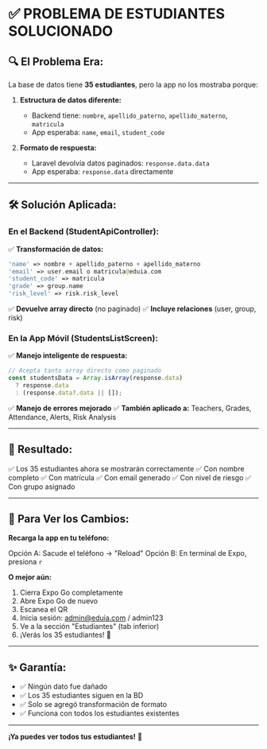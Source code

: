 # ✅ PROBLEMA DE ESTUDIANTES SOLUCIONADO

## 🔍 **El Problema Era:**

La base de datos tiene **35 estudiantes**, pero la app no los mostraba porque:

1. **Estructura de datos diferente:**
   - Backend tiene: `nombre`, `apellido_paterno`, `apellido_materno`, `matricula`
   - App esperaba: `name`, `email`, `student_code`

2. **Formato de respuesta:**
   - Laravel devolvía datos paginados: `response.data.data`
   - App esperaba: `response.data` directamente

---

## 🛠️ **Solución Aplicada:**

### **En el Backend (StudentApiController):**

✅ **Transformación de datos:**
```php
'name' => nombre + apellido_paterno + apellido_materno
'email' => user.email o matricula@eduia.com
'student_code' => matricula
'grade' => group.name
'risk_level' => risk.risk_level
```

✅ **Devuelve array directo** (no paginado)
✅ **Incluye relaciones** (user, group, risk)

### **En la App Móvil (StudentsListScreen):**

✅ **Manejo inteligente de respuesta:**
```javascript
// Acepta tanto array directo como paginado
const studentsData = Array.isArray(response.data) 
  ? response.data 
  : (response.data?.data || []);
```

✅ **Manejo de errores mejorado**
✅ **También aplicado a:** Teachers, Grades, Attendance, Alerts, Risk Analysis

---

## 🎯 **Resultado:**

✅ Los 35 estudiantes ahora se mostrarán correctamente
✅ Con nombre completo
✅ Con matrícula
✅ Con email generado
✅ Con nivel de riesgo
✅ Con grupo asignado

---

## 📱 **Para Ver los Cambios:**

**Recarga la app en tu teléfono:**

Opción A: Sacude el teléfono → "Reload"
Opción B: En terminal de Expo, presiona `r`

**O mejor aún:**

1. Cierra Expo Go completamente
2. Abre Expo Go de nuevo
3. Escanea el QR
4. Inicia sesión: admin@eduia.com / admin123
5. Ve a la sección "Estudiantes" (tab inferior)
6. ¡Verás los 35 estudiantes! 🎉

---

## ✨ **Garantía:**

- ✅ Ningún dato fue dañado
- ✅ Los 35 estudiantes siguen en la BD
- ✅ Solo se agregó transformación de formato
- ✅ Funciona con todos los estudiantes existentes

---

**¡Ya puedes ver todos tus estudiantes!** 🚀


